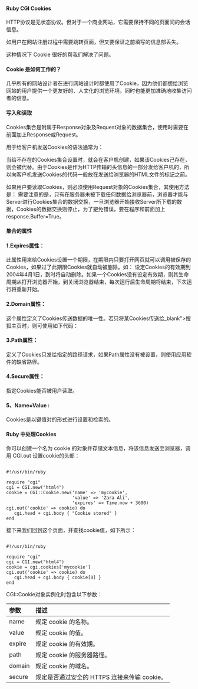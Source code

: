  
#### Ruby CGI Cookies

  HTTP协议是无状态协议。但对于一个商业网站，它需要保持不同的页面间的会话信息。


 如用户在网站注册过程中需要跳转页面，但又要保证之前填写的信息部丢失。


 这种情况下 Cookie 很好的帮我们解决了问题。

 

#### Cookie 是如何工作的？

 几乎所有的网站设计者在进行网站设计时都使用了Cookie，因为他们都想给浏览网站的用户提供一个更友好的、人文化的浏览环境，同时也能更加准确地收集访问者的信息。 
#### 写入和读取


 Cookies集合是附属于Response对象及Request对象的数据集合，使用时需要在前面加上Response或Request。


 用于给客户机发送Cookies的语法通常为：


 当给不存在的Cookies集合设置时，就会在客户机创建，如果该Cookies己存在，则会被代替。由于Cookies是作为HTTP传输的头信息的一部分发给客户机的，所以向客户机发送Cookies的代码一般放在发送给浏览器的HTML文件的标记之前。


 如果用户要读取Cookies，则必须使用Request对象的Cookies集合，其使用方法是： 需要注意的是，只有在服务器未被下载任何数据给浏览器前，浏览器才能与Server进行Cookies集合的数据交换，一旦浏览器开始接收Server所下载的数据，Cookies的数据交换则停止，为了避免错误，要在程序和前面加上response.Buffer=True。 

 
#### 集合的属性

 



####  1.Expires属性：

此属性用来给Cookies设置一个期限，在期限内只要打开网页就可以调用被保存的Cookies，如果过了此期限Cookies就自动被删除。如： 设定Cookies的有效期到2004年4月1日，到时将自动删除。如果一个Cookies没有设定有效期，则其生命周期从打开浏览器开始，到关闭浏览器结束，每次运行后生命周期将结束，下次运行将重新开始。 




#### 2.Domain属性：

这个属性定义了Cookies传送数据的唯一性。若只将某Cookies传送给_blank">搜狐主页时，则可使用如下代码： 




#### 3.Path属性：

定义了Cookies只发给指定的路径请求，如果Path属性没有被设置，则使用应用软件的缺省路径。 




#### 4.Secure属性：

指定Cookies能否被用户读取。 




#### 5、Name=Value : 

Cookies是以键值对的形式进行设置和检索的。




#### Ruby 中处理Cookies

 你可以创建一个名为 cookie 的对象并存储文本信息，将该信息发送至浏览器，调用 CGI.out 设置cookie的头部：

 
```

#!/usr/bin/ruby

require "cgi"
cgi = CGI.new("html4")
cookie = CGI::Cookie.new('name' => 'mycookie',
                         'value' => 'Zara Ali',
                         'expires' => Time.now + 3600)
cgi.out('cookie' => cookie) do
   cgi.head + cgi.body { "Cookie stored" }
end

```
 接下来我们回到这个页面，并查找cookie值，如下所示： 

 
```

#!/usr/bin/ruby

require "cgi"
cgi = CGI.new("html4")
cookie = cgi.cookies['mycookie']
cgi.out('cookie' => cookie) do
   cgi.head + cgi.body { cookie[0] }
end

```
 CGI::Cookie对象实例化时包含以下参数：

 

|参数|描述|
|:--|:--|
|name|规定 cookie 的名称。|
|value|规定 cookie 的值。|
|expire|规定 cookie 的有效期。|
|path|规定 cookie 的服务器路径。|
|domain|规定 cookie 的域名。|
|secure|规定是否通过安全的 HTTPS 连接来传输 cookie。|



